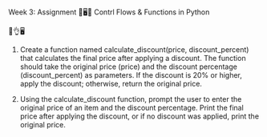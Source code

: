 Week 3: Assignment 🐍🖥🐍
Contrl Flows & Functions in Python

🧮👌🖥
1. Create a function named calculate_discount(price, discount_percent) that calculates the final price after applying a discount. The function should take the original price (price) and the discount percentage (discount_percent) as parameters. If the discount is 20% or higher, apply the discount; otherwise, return the original price.

2. Using the calculate_discount function, prompt the user to enter the original price of an item and the discount percentage. Print the final price after applying the discount, or if no discount was applied, print the original price.
